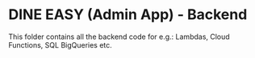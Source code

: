 # DINE EASY (Admin App) - Backend

This folder contains all the backend code for e.g.: Lambdas, Cloud Functions, SQL BigQueries etc.

